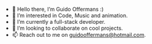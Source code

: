 - 👋 Hello there, I’m Guido Offermans :)
- 👀 I’m interested in Code, Music and animation.
- 🌱 I’m currently a full-stack developer.
- 💞️ I’m looking to collaborate on cool projects.
- 📫 Reach out to me on guidooffermans@hotmail.com.

<!---
GuidoOffermans/GuidoOffermans is a ✨ special ✨ repository because its `README.md` (this file) appears on your GitHub profile.
You can click the Preview link to take a look at your changes.
--->
